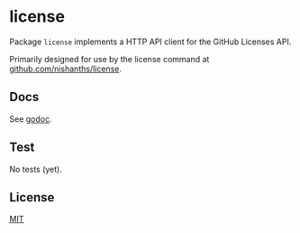# license

Package `license` implements a HTTP API client for the GitHub Licenses API.

Primarily designed for use by the license command at
[github.com/nishanths/license](https://github.com/nishanths/license).

## Docs

See [godoc](https://godoc.org/github.com/nishanths/license/pkg/license).

## Test

No tests (yet).

## License

[MIT](https://nishanths.mit-license.org)
